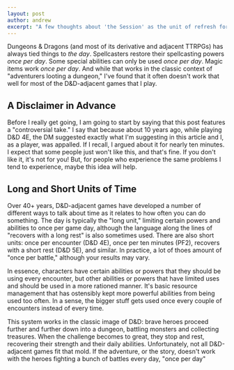 ```yaml
---
layout: post
author: andrew
excerpt: "A few thoughts about 'the Session' as the unit of refresh for D&D-adjacent games."
---
```

Dungeons & Dragons (and most of its derivative and adjacent TTRPGs) has always tied things to *the day*. Spellcasters restore their spellcasting powers *once per day*. Some special abilities can only be used *once per day*. Magic items work *once per day*. And while that works in the classic context of "adventurers looting a dungeon," I've found that it often doesn't work that well for most of the D&D-adjacent games that I play.

## A Disclaimer in Advance
Before I really get going, I am going to start by saying that this post features a "controversial take." I say that because about 10 years ago, while playing D&D 4E, the DM suggested exactly what I'm suggesting in this article and I, as a player, was appalled. If I recall, I argued about it for nearly ten minutes. I expect that some people just won't like this, and that's fine. If you don't like it, it's not for you! But, for people who experience the same problems I tend to experience, maybe this idea will help.

## Long and Short Units of Time

Over 40+ years, D&D-adjacent games have developed a number of different ways to talk about time as it relates to how often you can do something. The day is typically the "long unit," limiting certain powers and abilities to once per game day, although the language along the lines of "recovers with a long rest" is also sometimes used. There are also short units: once per encounter (D&D 4E), once per ten minutes (PF2), recovers with a short rest (D&D 5E), and similar. In practice, a lot of thoes amount of "once per battle," although your results may vary.

In essence, characters have certain abilities or powers that they should be using every encounter, but other abilities or powers that have limited uses and should be used in a more rationed manner. It's basic resource management that has ostensibly kept more powerful abilities from being used too often. In a sense, the bigger stuff gets used once every couple of encounters instead of every time.

This system works in the classic image of D&D: brave heroes proceed further and further down into a dungeon, battling monsters and collecting treasures. When the challenge becomes to great, they stop and rest, recovering their strength and their daily abilities. Unfortunately, not all D&D-adjacent games fit that mold. If the adventure, or the story, doesn't work with the heroes fighting a bunch of battles every day, "once per day" 